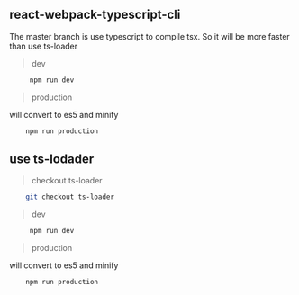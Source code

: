 ## react-webpack-typescript-cli

The master branch is use typescript to compile tsx.
So it will be more faster than use ts-loader

> dev

```bash
     npm run dev
```

> production

will convert to es5 and minify

```bash
    npm run production
```

## use ts-lodader

> checkout ts-loader

```bash
    git checkout ts-loader
```

> dev

```bash
     npm run dev
```

> production

will convert to es5 and minify

```bash
    npm run production
```